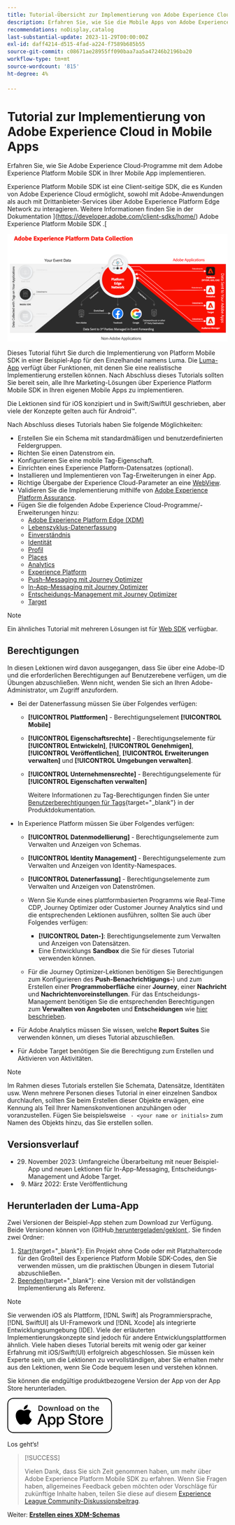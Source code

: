 ```yaml
---
title: Tutorial-Übersicht zur Implementierung von Adobe Experience Cloud in Mobile Apps
description: Erfahren Sie, wie Sie die Mobile Apps von Adobe Experience Cloud implementieren. Dieses Tutorial führt Sie durch eine Implementierung von Experience Cloud-Programmen in einer Swift-Beispiel-App.
recommendations: noDisplay,catalog
last-substantial-update: 2023-11-29T00:00:00Z
exl-id: daff4214-d515-4fad-a224-f7589b685b55
source-git-commit: c08671ae28955ff090baa7aa5a47246b2196ba20
workflow-type: tm+mt
source-wordcount: '815'
ht-degree: 4%

---
```


# Tutorial zur Implementierung von Adobe Experience Cloud in Mobile Apps

Erfahren Sie, wie Sie Adobe Experience Cloud-Programme mit dem Adobe Experience Platform Mobile SDK in Ihrer Mobile App implementieren.

Experience Platform Mobile SDK ist eine Client-seitige SDK, die es Kunden von Adobe Experience Cloud ermöglicht, sowohl mit Adobe-Anwendungen als auch mit Drittanbieter-Services über Adobe Experience Platform Edge Network zu interagieren. Weitere Informationen finden Sie in der Dokumentation ](https://developer.adobe.com/client-sdks/home/) Adobe Experience Platform Mobile SDK .[

![Architektur](assets/architecture.png)


Dieses Tutorial führt Sie durch die Implementierung von Platform Mobile SDK in einer Beispiel-App für den Einzelhandel namens Luma. Die [Luma-App](https://github.com/Adobe-Marketing-Cloud/Luma-iOS-Mobile-App) verfügt über Funktionen, mit denen Sie eine realistische Implementierung erstellen können. Nach Abschluss dieses Tutorials sollten Sie bereit sein, alle Ihre Marketing-Lösungen über Experience Platform Mobile SDK in Ihren eigenen Mobile Apps zu implementieren.

Die Lektionen sind für iOS konzipiert und in Swift/SwiftUI geschrieben, aber viele der Konzepte gelten auch für Android™.

Nach Abschluss dieses Tutorials haben Sie folgende Möglichkeiten:

* Erstellen Sie ein Schema mit standardmäßigen und benutzerdefinierten Feldergruppen.
* Richten Sie einen Datenstrom ein.
* Konfigurieren Sie eine mobile Tag-Eigenschaft.
* Einrichten eines Experience Platform-Datensatzes (optional).
* Installieren und Implementieren von Tag-Erweiterungen in einer App.
* Richtige Übergabe der Experience Cloud-Parameter an eine [WebView](web-views.md).
* Validieren Sie die Implementierung mithilfe von [Adobe Experience Platform Assurance](assurance.md).
* Fügen Sie die folgenden Adobe Experience Cloud-Programme/-Erweiterungen hinzu:
   * [Adobe Experience Platform Edge (XDM)](events.md)
   * [Lebenszyklus-Datenerfassung](lifecycle-data.md)
   * [Einverständnis](consent.md)
   * [Identität](identity.md)
   * [Profil](profile.md)
   * [Places](places.md)
   * [Analytics](analytics.md)
   * [Experience Platform](platform.md)
   * [Push-Messaging mit Journey Optimizer](journey-optimizer-push.md)
   * [In-App-Messaging mit Journey Optimizer](journey-optimizer-inapp.md)
   * [Entscheidungs-Management mit Journey Optimizer](journey-optimizer-offers.md)
   * [Target](target.md)


>[!NOTE]
>
>Ein ähnliches Tutorial mit mehreren Lösungen ist für [Web SDK](../tutorial-web-sdk/overview.md) verfügbar.

## Berechtigungen

In diesen Lektionen wird davon ausgegangen, dass Sie über eine Adobe-ID und die erforderlichen Berechtigungen auf Benutzerebene verfügen, um die Übungen abzuschließen. Wenn nicht, wenden Sie sich an Ihren Adobe-Administrator, um Zugriff anzufordern.

* Bei der Datenerfassung müssen Sie über Folgendes verfügen:
   * **[!UICONTROL Plattformen]** - Berechtigungselement **[!UICONTROL Mobile]**
   * **[!UICONTROL Eigenschaftsrechte]** - Berechtigungselemente für **[!UICONTROL Entwickeln]**, **[!UICONTROL Genehmigen]**, **[!UICONTROL Veröffentlichen]**, **[!UICONTROL Erweiterungen verwalten]** und **[!UICONTROL Umgebungen verwalten]**.
   * **[!UICONTROL Unternehmensrechte]** - Berechtigungselemente für **[!UICONTROL Eigenschaften verwalten]**

     Weitere Informationen zu Tag-Berechtigungen finden Sie unter [Benutzerberechtigungen für Tags](https://experienceleague.adobe.com/docs/experience-platform/tags/admin/user-permissions.html?lang=de){target="_blank"} in der Produktdokumentation.
* In Experience Platform müssen Sie über Folgendes verfügen:
   * **[!UICONTROL Datenmodellierung]** - Berechtigungselemente zum Verwalten und Anzeigen von Schemas.
   * **[!UICONTROL Identity Management]** - Berechtigungselemente zum Verwalten und Anzeigen von Identity-Namespaces.
   * **[!UICONTROL Datenerfassung]** - Berechtigungselemente zum Verwalten und Anzeigen von Datenströmen.

   * Wenn Sie Kunde eines plattformbasierten Programms wie Real-Time CDP, Journey Optimizer oder Customer Journey Analytics sind und die entsprechenden Lektionen ausführen, sollten Sie auch über Folgendes verfügen:
      * **[!UICONTROL Daten-]**: Berechtigungselemente zum Verwalten und Anzeigen von Datensätzen.
      * Eine Entwicklungs **Sandbox** die Sie für dieses Tutorial verwenden können.

   * Für die Journey Optimizer-Lektionen benötigen Sie Berechtigungen zum Konfigurieren des **Push-Benachrichtigungs-**) und zum Erstellen einer **Programmoberfläche** einer **Journey**, einer **Nachricht** und **Nachrichtenvoreinstellungen**. Für das Entscheidungs-Management benötigen Sie die entsprechenden Berechtigungen zum **Verwalten von Angeboten** und **Entscheidungen** wie [hier beschrieben](https://experienceleague.adobe.com/docs/journey-optimizer/using/access-control/privacy/high-low-permissions.html?lang=en#decisions-permissions).

* Für Adobe Analytics müssen Sie wissen, welche **Report Suites** Sie verwenden können, um dieses Tutorial abzuschließen.

* Für Adobe Target benötigen Sie die Berechtigung zum Erstellen und Aktivieren von Aktivitäten.


>[!NOTE]
>
>Im Rahmen dieses Tutorials erstellen Sie Schemata, Datensätze, Identitäten usw. Wenn mehrere Personen dieses Tutorial in einer einzelnen Sandbox durchlaufen, sollten Sie beim Erstellen dieser Objekte erwägen, eine Kennung als Teil Ihrer Namenskonventionen anzuhängen oder voranzustellen. Fügen Sie beispielsweise ` - <your name or initials>` zum Namen des Objekts hinzu, das Sie erstellen sollen.

## Versionsverlauf

* 29. November 2023: Umfangreiche Überarbeitung mit neuer Beispiel-App und neuen Lektionen für In-App-Messaging, Entscheidungs-Management und Adobe Target.
* 9. März 2022: Erste Veröffentlichung

## Herunterladen der Luma-App

Zwei Versionen der Beispiel-App stehen zum Download zur Verfügung. Beide Versionen können von (GitHub[ heruntergeladen/geklont ](https://github.com/Adobe-Marketing-Cloud/Luma-iOS-Mobile-App). Sie finden zwei Ordner:


1. [Start](https://github.com/Adobe-Marketing-Cloud/Luma-iOS-Mobile-App){target="_blank"}: Ein Projekt ohne Code oder mit Platzhaltercode für den Großteil des Experience Platform Mobile SDK-Codes, den Sie verwenden müssen, um die praktischen Übungen in diesem Tutorial abzuschließen.
1. [Beenden](https://github.com/Adobe-Marketing-Cloud/Luma-iOS-Mobile-App){target="_blank"}: eine Version mit der vollständigen Implementierung als Referenz.

>[!NOTE]
>
>Sie verwenden iOS als Plattform, [!DNL Swift] als Programmiersprache, [!DNL SwiftUI] als UI-Framework und [!DNL Xcode] als integrierte Entwicklungsumgebung (IDE). Viele der erläuterten Implementierungskonzepte sind jedoch für andere Entwicklungsplattformen ähnlich. Viele haben dieses Tutorial bereits mit wenig oder gar keiner Erfahrung mit iOS/Swift(UI) erfolgreich abgeschlossen. Sie müssen kein Experte sein, um die Lektionen zu vervollständigen, aber Sie erhalten mehr aus den Lektionen, wenn Sie Code bequem lesen und verstehen können.


Sie können die endgültige produktbezogene Version der App von der App Store herunterladen.

[![Herunterladen](assets/download-app.svg)](https://apps.apple.com/us/app/luma-app/id6466588487)


Los geht‘s!

>[!SUCCESS]
>
>Vielen Dank, dass Sie sich Zeit genommen haben, um mehr über Adobe Experience Platform Mobile SDK zu erfahren. Wenn Sie Fragen haben, allgemeines Feedback geben möchten oder Vorschläge für zukünftige Inhalte haben, teilen Sie diese auf diesem [Experience League Community-Diskussionsbeitrag](https://experienceleaguecommunities.adobe.com/t5/adobe-experience-platform-data/tutorial-discussion-implement-adobe-experience-cloud-in-mobile/td-p/443796).

Weiter: **[Erstellen eines XDM-Schemas](create-schema.md)**

